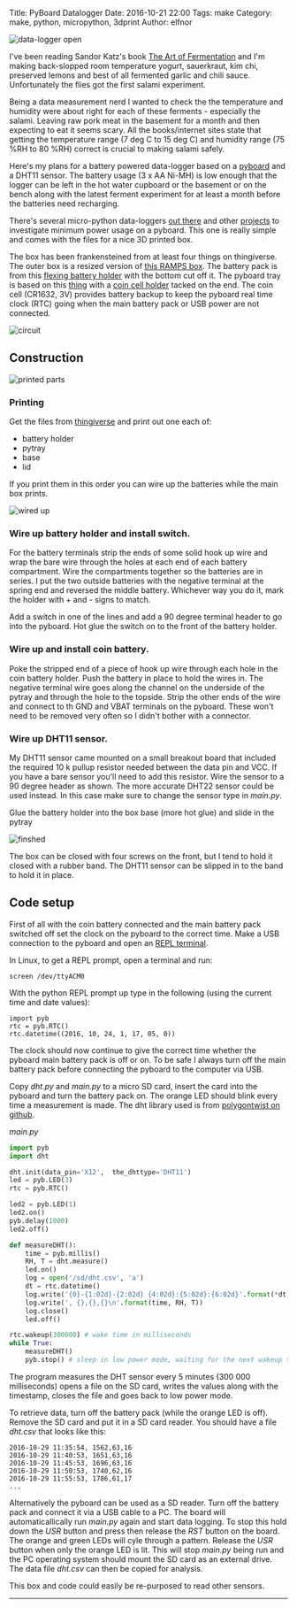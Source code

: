 Title: PyBoard Datalogger
Date: 2016-10-21 22:00
Tags: make
Category: make, python, micropython, 3dprint
Author: elfnor

![data-logger open](./images/data_logger_open.JPG)

I've been reading Sandor Katz's book [The Art of Fermentation](http://www.wildfermentation.com/the-art-of-fermentation/) and I'm making back-slopped room temperature yogurt, sauerkraut, kim chi, preserved lemons and best of all fermented garlic and chili sauce. Unfortunately the flies got the first salami experiment. 

Being a data measurement nerd I wanted to check the the temperature and humidity were about right for each of these ferments - especially the salami. Leaving raw pork meat in the basement for a month and then expecting to eat it seems scary. All the books/internet sites state that getting the temperature range (7 deg C to 15 deg C) and humidity range (75 %RH to 80 %RH) correct is crucial to making salami safely. 

Here's my plans for a battery powered data-logger based on a [pyboard](https://store.micropython.org/#/store) and a DHT11 sensor. The battery usage (3 x AA Ni-MH) is low enough that the logger can be left in the hot water cupboard or the basement or on the bench along with the latest ferment experiment for at least a month before the batteries need recharging.

There's several micro-python data-loggers [out there](http://wiki.micropython.org/SDdatalogger) and other [projects](https://github.com/peterhinch/micropython-micropower) to investigate minimum power usage on a pyboard. This one is really simple and comes with the files for a nice 3D printed box.

The box has been frankensteined from at least four things on thingiverse. The outer box is a resized version of [this RAMPS box](http://www.thingiverse.com/make:75833). The battery pack is from this [flexing battery holder](http://www.thingiverse.com/thing:456900) with the bottom cut off it. The pyboard tray is based on this [thing](http://www.thingiverse.com/thing:1373291) with a [coin cell holder](http://www.thingiverse.com/thing:267438) tacked on the end. The coin cell (CR1632, 3V) provides battery backup to keep the pyboard real time clock (RTC) going when the main battery pack or USB power are not connected.



![circuit](./images/datalogger_circuit.png)



## Construction

![printed parts](./images/data_logger_prints.JPG)

### Printing

Get the files from [thingiverse](http://www.thingiverse.com/thing:1857224) and print out one each of:  

*  battery holder
*  pytray
*  base
*  lid
        
If you print them in this order you can wire up the batteries while the main box prints. 

![wired up](./images/data_logger_innards.JPG)

### Wire up battery holder and install switch.

For the battery terminals strip the ends of some solid hook up wire and wrap the bare wire through the holes at each end of each battery compartment. Wire the compartments together so the batteries are in series. I put the two outside batteries with the negative terminal at the spring end and reversed the middle battery. Whichever way you do it, mark the holder with + and - signs to match.

Add a switch in one of the lines and add a 90 degree terminal header to go into the pyboard. Hot glue the switch on to the front of the battery holder.

### Wire up and install coin battery.

Poke the stripped end of a piece of hook up wire through each hole in the coin battery holder. Push the battery in place to hold the wires in. The negative terminal wire goes along the channel on the underside of the pytray and through the hole to the topside. Strip the other ends of the wire and connect to th GND and VBAT terminals on the pyboard. These won't need to be removed very often so I didn't bother with  a connector.

### Wire up DHT11 sensor.

My DHT11 sensor came mounted on a small breakout board that included the required 10 k pullup resistor needed between the data pin and VCC. If you have a bare sensor you'll need to add this resistor. Wire the sensor to a 90 degree header as shown. The more accurate DHT22 sensor could be used instead. In this case make sure to change the sensor type in *main.py*.

Glue the battery holder into the box base (more hot glue) and slide in the pytray

![finshed](./images/data_logger_closed.JPG)

The box can be closed with four screws on the front, but I tend to hold it closed with a rubber band. The DHT11 sensor can be slipped in to the band to hold it in place.

## Code setup

First of all with the coin battery connected and the main battery pack switched off set the clock on the pyboard to the correct time. Make a  USB connection to the pyboard and open an [REPL terminal](http://docs.micropython.org/en/latest/pyboard/pyboard/tutorial/repl.html). 

In Linux, to get a REPL prompt, open a terminal and run:

```
screen /dev/ttyACM0
```

With the python REPL prompt up type in the following (using the current time and date values):

```
import pyb
rtc = pyb.RTC()
rtc.datetime((2016, 10, 24, 1, 17, 05, 0)) 
```

The clock should now continue to give the correct time whether the pyboard main battery pack is off or on. To be safe I always turn off the main battery pack before connecting the pyboard to the computer via USB. 

Copy *dht.py* and *main.py* to a micro SD card, insert the card into the pyboard and turn the battery pack on. The orange LED should blink every time a measurement is made. The dht library used is from [polygontwist on github](https://github.com/polygontwist/uPython-DHT22).


*main.py*  
```python
import pyb
import dht

dht.init(data_pin='X12',  the_dhttype='DHT11')
led = pyb.LED(3)
rtc = pyb.RTC()

led2 = pyb.LED(1)
led2.on()
pyb.delay(1000)
led2.off()

def measureDHT():
    time = pyb.millis()                            
    RH, T = dht.measure()
    led.on()
    log = open('/sd/dht.csv', 'a')
    dt = rtc.datetime()
    log.write('{0}-{1:02d}-{2:02d} {4:02d}:{5:02d}:{6:02d}'.format(*dt))
    log.write(', {},{},{}\n'.format(time, RH, T))
    log.close() 
    led.off()

rtc.wakeup(300000) # wake time in milliseconds
while True:
    measureDHT()
    pyb.stop() # sleep in low power mode, waiting for the next wakeup trigger
```

The program measures the DHT sensor every 5 minutes (300 000 milliseconds) opens a file on the SD card, writes the values along with the timestamp, closes the file and goes back to low power mode. 


To retrieve data, turn off the battery pack (while the orange LED is off). Remove the SD card and put it in a SD card reader. You should have a file *dht.csv* that looks like this:

```
2016-10-29 11:35:54, 1562,63,16
2016-10-29 11:40:53, 1651,63,16
2016-10-29 11:45:53, 1696,63,16
2016-10-29 11:50:53, 1740,62,16
2016-10-29 11:55:53, 1786,61,17
...

```

Alternatively the pyboard can be used as a SD reader. Turn off the battery pack and connect it via a USB cable to a PC. The board will automaticallically run *main.py* again and start data logging. To stop this hold down the *USR* button and press then release the  *RST* button on the board. The orange and green LEDs will cyle through a pattern. Release the *USR* button when only the orange LED is lit. This will stop *main.py* being run and the PC operating system should mount the SD card as an external drive.  The data file *dht.csv* can then be copied for analysis.

This box and code could easily be re-purposed to read other sensors.

-----------------------------        



